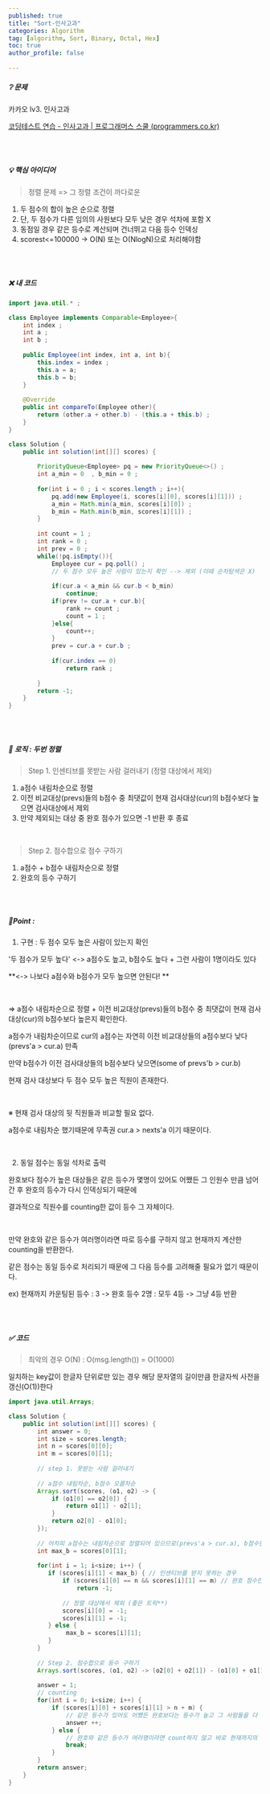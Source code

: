 ```yaml
---
published: true
title: "Sort-인사고과" 
categories: Algorithm 
tag: [algorithm, Sort, Binary, Octal, Hex] 
toc: true
author_profile: false 
  
---
```




##### ❔ 문제

카카오 lv3. 인사고과 

[코딩테스트 연습 - 인사고과 | 프로그래머스 스쿨 (programmers.co.kr)](https://school.programmers.co.kr/learn/courses/30/lessons/152995)

<br>

<br>



##### 💡 핵심 아이디어

> 정렬 문제 => 그 정렬 조건이 까다로운 

1. 두 점수의 합이 높은 순으로 정렬 
2. 단, 두 점수가 다른 임의의 사원보다 모두 낮은 경우 석차에 포함 X 
3. 동점일 경우 같은 등수로 계산되며 건너뛰고 다음 등수 인덱싱 
4. scorest<=100000 -> O(N) 또는 O(NlogN)으로 처리해야함 

<br>

<br>



##### ❌ 내 코드

```java
import java.util.* ; 

class Employee implements Comparable<Employee>{
    int index ; 
    int a ; 
    int b ; 
    
    public Employee(int index, int a, int b){
        this.index = index ;
        this.a = a; 
        this.b = b;
    }
    
    @Override
    public int compareTo(Employee other){
        return (other.a + other.b) - (this.a + this.b) ; 
    }
}

class Solution {
    public int solution(int[][] scores) {
        
        PriorityQueue<Employee> pq = new PriorityQueue<>() ; 
        int a_min = 0  , b_min = 0 ; 
        
        for(int i = 0 ; i < scores.length ; i++){
            pq.add(new Employee(i, scores[i][0], scores[i][1])) ; 
            a_min = Math.min(a_min, scores[i][0]) ; 
            b_min = Math.min(b_min, scores[i][1]) ; 
        }
        
        int count = 1 ; 
        int rank = 0 ; 
        int prev = 0 ; 
        while(!pq.isEmpty()){
            Employee cur = pq.poll() ; 
            // 두 점수 모두 높은 사람이 있는지 확인 --> 제외 (이때 순차탐색은 X) 
            
            if(cur.a < a_min && cur.b < b_min)
                continue; 
            if(prev != cur.a + cur.b){
                rank += count ; 
                count = 1 ;
            }else{
                count++; 
            }
            prev = cur.a + cur.b ; 
            
            if(cur.index == 0)
                return rank ; 
    
        }
        return -1;  
    }
}
```

<br>

<br>





##### 🌊 로직 : 두번 정렬

>  Step 1. 인센티브를 못받는 사람 걸러내기 (정렬 대상에서 제외)

1. a점수 내림차순으로 정렬
2. 이전 비교대상(prevs)들의 b점수 중 최댓값이 현재 검사대상(cur)의 b점수보다 높으면 검사대상에서 제외
3. 만약 제외되는 대상 중 완호 점수가 있으면 -1 반환 후 종료

<br> 

>  Step 2. 점수합으로 점수 구하기 

1. a점수 + b점수 내림차순으로 정렬 
2. 완호의 등수 구하기 

<br>

<br>



##### 🎈Point :

1. 구현 : 두 점수 모두 높은 사람이 있는지 확인

'두 점수가 모두 높다' <-> a점수도 높고, b점수도 높다 + 그런 사람이 1명이라도 있다 

**<-> 나보다 a점수와 b점수가 모두 높으면 안된다! **

<br>

=> a점수 내림차순으로 정렬 + 이전 비교대상(prevs)들의 b점수 중 최댓값이 현재 검사대상(cur)의 b점수보다 높은지 확인한다.

a점수가 내림차순이므로 cur의 a점수는 자연히 이전 비교대상들의 a점수보다 낮다 (prevs'a > cur.a) 만족

만약 b점수가 이전 검사대상들의 b점수보다 낮으면(some of prevs'b > cur.b) 

현재 검사 대상보다 두 점수 모두 높은 직원이 존재한다. 

<br>

※ 현재 검사 대상의 뒷 직원들과 비교할 필요 없다. 

a점수로 내림차순 했기때문에 무족권 cur.a > nexts'a 이기 때문이다. 

<br> 

2. 동일 점수는 동일 석차로 출력 

완호보다 점수가 높은 대상들은 같은 등수가 몇명이 있어도 어쨌든 그 인원수 만큼 넘어간 후 완호의 등수가 다시 인덱싱되기 때문에

결과적으로 직원수를 counting한 값이 등수 그 자체이다. 

<br>

만약 완호와 같은 등수가 여러명이라면 따로 등수를 구하지 않고 현재까지 계산한 counting을 반환한다.  

같은 점수는 동일 등수로 처리되기 때문에 그 다음 등수를 고려해줄 필요가 없기 때문이다. 

ex) 현재까지 카운팅된 등수 : 3 -> 완호 등수 2명 : 모두 4등 -> 그냥 4등 반환

<br>

<br>



##### ✅ 코드 

>  최악의 경우 O(N)  : O(msg.length()) = O(1000)

일치하는 key값이 한글자 단위로만 있는 경우 해당 문자열의 길이만큼 한글자씩 사전을 갱신(O(1))한다 

```java
import java.util.Arrays;

class Solution {
    public int solution(int[][] scores) {
        int answer = 0;
        int size = scores.length;
        int n = scores[0][0];
        int m = scores[0][1];
        
        // step 1. 못받는 사람 걸러내기 
        
        // a점수 내림차순, b점수 오름차순 
        Arrays.sort(scores, (o1, o2) -> {
            if (o1[0] == o2[0]) {
                return o1[1] - o2[1];
            }
            return o2[0] - o1[0];
        });
        
        // 어차피 a점수는 내림차순으로 정렬되어 있으므로(prevs'a > cur.a), b점수만 이전 사람 중 최대와 비교해 작으면 제외 (prevs'b > cur.b ? )
        int max_b = scores[0][1];
        
        for(int i = 1; i<size; i++) {
           if (scores[i][1] < max_b) { // 인센티브를 받지 못하는 경우
               if (scores[i][0] == n && scores[i][1] == m) // 완호 점수인 경우
                   return -1;
               
               // 정렬 대상에서 제외 (좋은 트릭**)
               scores[i][0] = -1;
               scores[i][1] = -1;
           } else {
                max_b = scores[i][1];
           }
        }
        
        // Step 2. 점수합으로 등수 구하기 
        Arrays.sort(scores, (o1, o2) -> (o2[0] + o2[1]) - (o1[0] + o1[1]));
        
        answer = 1;
        // counting
        for(int i = 0; i<size; i++) {
            if (scores[i][0] + scores[i][1] > n + m) {
                // 같은 등수가 있어도 어쨌든 완호보다는 등수가 높고 그 사람들을 다 counting한 뒤의 등수가 완호등수기 때문에 그냥 count  
                answer ++;
            } else {
                // 완호와 같은 등수가 여러명이라면 count하지 않고 바로 현재까지의 등수 반환 
                break;
            }
        }    
        return answer;
    }
}
```

<br>

<br>

